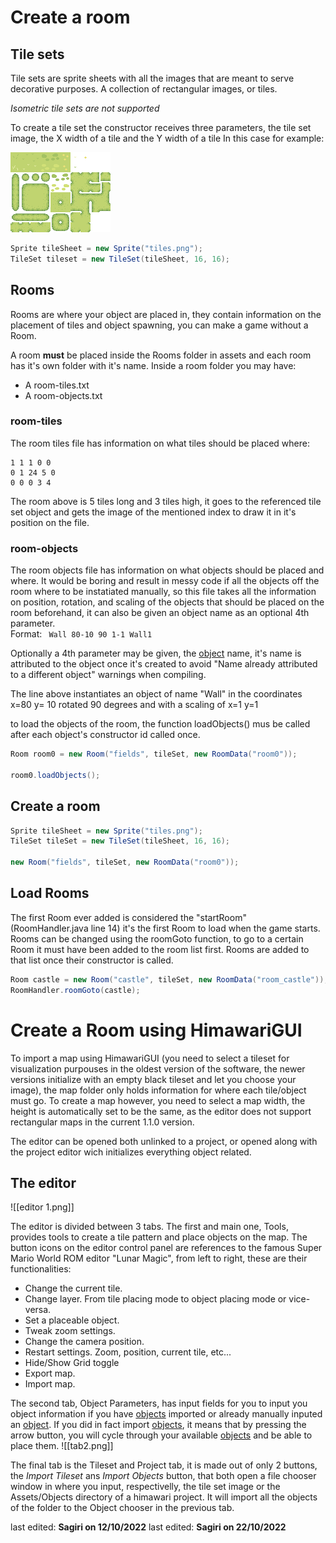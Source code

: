 # Create a room

## Tile sets

Tile sets are sprite sheets with all the images that are meant to serve decorative purposes.
A collection of rectangular images, or tiles.

_Isometric tile sets are not supported_

To create a tile set the constructor receives thre[]()e parameters, the tile set image, the X width of a tile and the Y width of a tile
In this case for example:

![image](images/tileset.png)
```java
Sprite tileSheet = new Sprite("tiles.png");
TileSet tileset = new TileSet(tileSheet, 16, 16);
```

## Rooms
Rooms are where your object are placed in, they contain information on the placement of tiles and object spawning, you can make a game without a Room.

A room **must** be placed inside the Rooms folder in assets and each room has it's own folder with it's name.
Inside a room folder you may have:
* A room-tiles.txt
* A room-objects.txt

### room-tiles
The room tiles file has information on what tiles should be placed where:
```text
1 1 1 0 0 
0 1 24 5 0 
0 0 0 3 4
```
The room above is 5 tiles long and 3 tiles high, it goes to the referenced tile set object and gets the image of the mentioned index to draw it in it's position on the file.

### room-objects
The room objects file has information on what objects should be placed and where. It would be boring and result in messy code if all the objects off the room where to be instatiated manually, so this file takes all the information on position, rotation, and scaling of the objects that should be placed on the room beforehand, it can also be given an object name as an optional 4th parameter.<br>Format: ``` Wall 80-10 90 1-1 Wall1```

Optionally a 4th parameter may be given, the [object](Objects) name, it's name is attributed to the object once it's created to avoid "Name already attributed to a different object" warnings when compiling.

The line above instantiates an object of name "Wall" in the coordinates x=80 y= 10 rotated 90 degrees and with a scaling of x=1 y=1

to load the objects of the room, the function loadObjects() mus be called after each object's constructor id called once.
```java
Room room0 = new Room("fields", tileSet, new RoomData("room0"));

room0.loadObjects();
``` 

## Create a room
```java
Sprite tileSheet = new Sprite("tiles.png");
TileSet tileSet = new TileSet(tileSheet, 16, 16);

new Room("fields", tileSet, new RoomData("room0"));
```

## Load Rooms
The first Room ever added is considered the "startRoom" (RoomHandler.java line 14) it's the first Room to load when the game starts. Rooms can be changed using the roomGoto function, to go to a certain Room it must have been added to the room list first. Rooms are added to that list once their  constructor is called. 

```java
Room castle = new Room("castle", tileSet, new RoomData("room_castle"));
RoomHandler.roomGoto(castle);
```

# Create a Room using HimawariGUI
To import a map using HimawariGUI (you need to select a tileset for visualization purpouses in the oldest version of the software, the newer versions initialize with an empty black tileset and let you choose your image), the map folder only holds information for where each tile/object must go.
To create a map however, you need to select a map width, the height is automatically set to be the same, as the editor does not support rectangular maps in the current 1.1.0 version.

The editor can be opened both unlinked to a project, or opened along with the project editor wich initializes everything object related.

## The editor

![[editor 1.png]]

The editor is divided between 3 tabs.
The first and main one, Tools, provides tools to create a tile pattern and place objects on the map.
The button icons on the editor control panel are references to the famous Super Mario World ROM editor "Lunar Magic", from left to right, these are their functionalities:
* Change the current tile.
* Change layer. From tile placing mode to object placing mode or vice-versa.
* Set a placeable object.
* Tweak zoom settings.
* Change the camera position.
* Restart settings. Zoom, position, current tile, etc...
* Hide/Show Grid toggle
* Export map.
* Import map.

The second tab, Object Parameters, has input fields for you to input you object information if you have [objects](Objects) imported or already manually inputed an [object](Objects). 
If you did in fact import [objects](Objects), it means that by pressing the arrow button, you will cycle through your available [objects](Objects) and be able to place them.
![[tab2.png]]

The final tab is the Tileset and Project tab, it is made out of only 2 buttons, the _Import Tileset_ ans _Import Objects_ button, that both open a file chooser window in where you input, respectivelly, the tile set image or the Assets/Objects directory of a himawari project. It will import all the objects of the folder to the Object chooser in the previous tab.

last edited: **Sagiri on 12/10/2022**
last edited: **Sagiri on 22/10/2022**